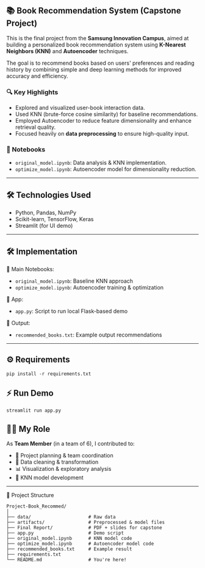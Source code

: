## 📚 Book Recommendation System (Capstone Project)

This is the final project from the **Samsung Innovation Campus**, aimed at building a personalized book recommendation system using **K-Nearest Neighbors (KNN)** and **Autoencoder** techniques.

The goal is to recommend books based on users' preferences and reading history by combining simple and deep learning methods for improved accuracy and efficiency.

### 🔍 Key Highlights

- Explored and visualized user-book interaction data.
- Used KNN (brute-force cosine similarity) for baseline recommendations.
- Employed Autoencoder to reduce feature dimensionality and enhance retrieval quality.
- Focused heavily on **data preprocessing** to ensure high-quality input.

### 🧪 Notebooks

- `original_model.ipynb`: Data analysis & KNN implementation.
- `optimize_model.ipynb`: Autoencoder model for dimensionality reduction.

---

## 🛠 Technologies Used

- Python, Pandas, NumPy
- Scikit-learn, TensorFlow, Keras
- Streamlit (for UI demo)

---

## 🛠️ Implementation

📄 Main Notebooks:
- `original_model.ipynb`: Baseline KNN approach
- `optimize_model.ipynb`: Autoencoder training & optimization

📄 App:
- `app.py`: Script to run local Flask-based demo

📄 Output:
- `recommended_books.txt`: Example output recommendations

---

## ⚙️ Requirements
    pip install -r requirements.txt
## ⚡ Run Demo
    streamlit run app.py

## 👨‍💻 My Role

As **Team Member** (in a team of 6), I contributed to:

- 🔧 Project planning & team coordination
- 🧹 Data cleaning & transformation
- 📊 Visualization & exploratory analysis
- 🧩 KNN model development

---

📁 Project Structure
```
Project-Book_Recommed/
│
├── data/                     # Raw data
├── artifacts/                # Preprocessed & model files
├── Final Report/             # PDF + slides for capstone
├── app.py                    # Demo script
├── original_model.ipynb      # KNN model code
├── optimize_model.ipynb      # Autoencoder model code
├── recommended_books.txt     # Example result
├── requirements.txt
└── README.md                 # You're here!
```
